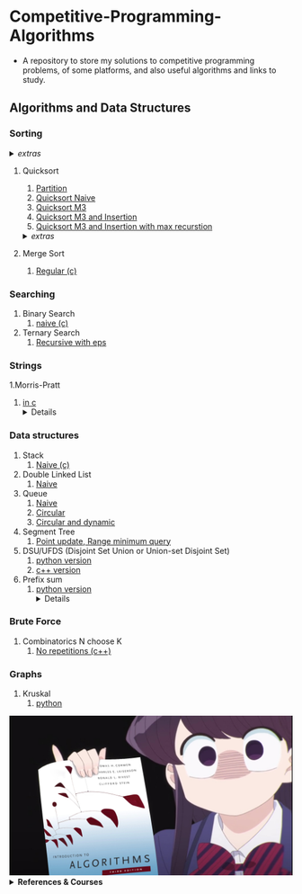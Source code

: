 # Competitive-Programming-Algorithms
- A repository to store my solutions to competitive programming problems, of some platforms, and also useful algorithms and links to study.

## Algorithms and Data Structures

### Sorting

<details> <summary> <i>extras</i> </summary>

- [Test sort algorithms](https://www.codechef.com/problems/TSORT)

</details>

1. Quicksort
   1. [Partition](algorithms/ds-c/partition.c)
   2. [Quicksort Naive](algorithms/ds-c/quicksort_1_naive.c)
   3. [Quicksort M3](algorithms/ds-c/quicksort_2_m3.c)
   4. [Quicksort M3 and Insertion](algorithms/ds-c/quicksort_3_m3_insertion.c)
   5. [Quicksort M3 and Insertion with max recurstion](algorithms/ds-c/quicksort_4_m3_insertion_maxrec.c)
    <details> <summary> <i>extras</i> </summary>

    [partition animation](http://cs.armstrong.edu/liang/animation/animation.html)

    </details>
2. Merge Sort
   1. [Regular (c)](algorithms/ds-c/merge_sort.c)

### Searching

1. Binary Search
   1. [naive (c)](algorithms/ds-c/binary_search.c)
2. Ternary Search
   1. [Recursive with eps](algorithms/ternary_search_recursive.cpp)

### Strings

1.Morris-Pratt
   1. [in c](algorithms/morris-pratt.c)
      <details>
         ```
            Find the total occurrence of the string P as substring of S in O(N+M)
         ```
      [Test implementation](https://cses.fi/problemset/task/1753/)
      </details>

### Data structures
1. Stack
   1. [Naive (c)](algorithms/ds-c/stack_naive.c)
2. Double Linked List
   1. [Naive](algorithms/ds-c/double_linked_list_full.c)
3. Queue
   1. [Naive](algorithms/ds-c/queue_naive.c)
   2. [Circular](algorithms/ds-c/queue_circular.c)
   3. [Circular and dynamic](algorithms/ds-c/queue_circular_dynamic.c)
4. Segment Tree
   1. [Point update, Range minimum query](algorithms/segtree_point_rmq.cpp)
5. DSU/UFDS (Disjoint Set Union or Union-set Disjoint Set)
   1. [python version](algorithms/dsu.py)
   2. [c++ version](algorithms/dsu.cpp)
6. Prefix sum
   1. [python version](algorithms/prefix_sum.py)
      <details>
         Exercises:
         1.[static range sum queries](https://cses.fi/problemset/task/1646)
      </details>

### Brute Force
1. Combinatorics N choose K
   1. [No repetitions (c++)](algorithms/combinatorics_no_repetitions.cpp)
### Graphs
1. Kruskal
   1. [python](algorithms/kruskal.py)


<div align="center" max-height="100%">
    <img heigh="100px" src="https://raw.githubusercontent.com/Iagorrr04/Competitive-Programming-Algorithms/main/komi_algorithms.jpg">
</div>




<details><summary> <b>References & Courses</b> </summary>

- [TEP](https://github.com/edsomjr/TEP)
- [UnBalloon](https://github.com/UnBalloon/programacao-competitiva)
- [Macacário](https://github.com/splucs/Competitive-Programming)
- [Neps Academy](https://neps.academy/br/courses)
- [USACO Guide](https://usaco.guide/dashboard/)
- [IME algoritmos](https://www.ime.usp.br/~pf/algoritmos/idx.html )
</details>